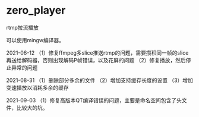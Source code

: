 # zero_player

rtmp拉流播放

可以使用mingw编译器。
 

2021-06-12
（1）修复ffmpeg多slice推送rtmp的问题，需要攒积同一帧的slice再送给解码器，否则出现解码P帧错误，以及花屏的问题
（2）修复播放，然后停止异常的问题

2021-08-31
（1）删除部分多余的文件
（2）增加支持缓存长度的设置
（3）增加变速播放以消耗多余的缓存

2021-09-03
（1）修复高版本QT编译错误的问题，主要是命名空间包含了头文件，比较大的坑。
